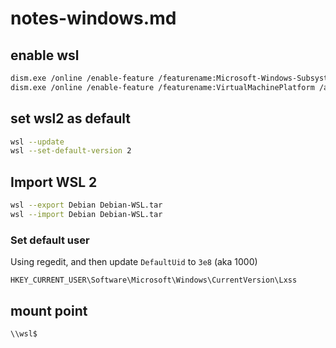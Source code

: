 # notes-windows.md

## enable wsl

```bash
dism.exe /online /enable-feature /featurename:Microsoft-Windows-Subsystem-Linux /all /norestart
dism.exe /online /enable-feature /featurename:VirtualMachinePlatform /all /norestart
```

## set wsl2 as default

```bash
wsl --update
wsl --set-default-version 2
```

## Import WSL 2

```bash
wsl --export Debian Debian-WSL.tar
wsl --import Debian Debian-WSL.tar
```

### Set default user

Using regedit, and then update `DefaultUid` to `3e8` (aka 1000)

```
HKEY_CURRENT_USER\Software\Microsoft\Windows\CurrentVersion\Lxss
```

## mount point

```bash
\\wsl$
```
